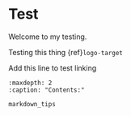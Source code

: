 # Test 

Welcome to my testing.

Testing this thing {ref}`logo-target`

Add this line to test linking [](markdown_tips.md)

```{toctree}
:maxdepth: 2
:caption: "Contents:"
   
markdown_tips
```
